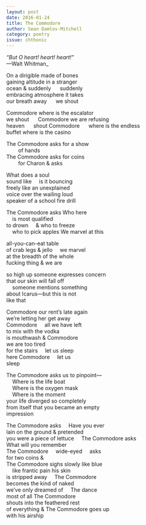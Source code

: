 ```yaml
---
layout: post 
date: 2016-01-24
title: The Commodore
author: Sean Damlos-Mitchell
category: poetry
issue: chthonic
---
```

_“But O heart! heart! heart!”_  
—Walt Whitman_  

On a dirigible made of bones  
gaining altitude in a stranger  
ocean & suddenly &nbsp;&nbsp;&nbsp;&nbsp; suddenly  
embracing atmosphere it takes  
our breath away &nbsp;&nbsp;&nbsp;&nbsp; we shout  

Commodore where is the escalator  
we shout &nbsp;&nbsp;&nbsp;&nbsp; Commodore we are refusing  
heaven &nbsp;&nbsp;&nbsp;&nbsp; shout Commodore &nbsp;&nbsp;&nbsp;&nbsp; where is the endless  
buffet where is the casino  

The Commodore asks for a show  
&nbsp;&nbsp;&nbsp;&nbsp;&nbsp;&nbsp;&nbsp;&nbsp;of hands  
The Commodore asks for coins  
&nbsp;&nbsp;&nbsp;&nbsp;&nbsp;&nbsp;&nbsp;&nbsp;for Charon & asks  

What does a soul  
sound like &nbsp;&nbsp;&nbsp;&nbsp;is it bouncing  
freely like an unexplained  
voice over the wailing loud  
speaker of a school fire drill  

The Commodore asks Who here  
&nbsp;&nbsp;&nbsp;&nbsp;is most qualified  
to drown &nbsp;&nbsp;&nbsp;&nbsp;& who to freeze  
&nbsp;&nbsp;&nbsp;&nbsp;who to pick apples We marvel at this  

all-you-can-eat table  
of crab legs & jello &nbsp;&nbsp;&nbsp;&nbsp;we marvel  
at the breadth of the whole  
fucking thing & we are  

so high up someone expresses concern  
that our skin will fall off  
&nbsp;&nbsp;&nbsp;&nbsp;someone mentions something  
about Icarus—but this is not  
like that  

Commodore our rent’s late again  
we’re letting her get away  
Commodore &nbsp;&nbsp;&nbsp;&nbsp;all we have left  
to mix with the vodka  
is mouthwash & Commodore  
we are too tired  
for the stairs &nbsp;&nbsp;&nbsp;&nbsp;let us sleep  
here Commodore &nbsp;&nbsp;&nbsp;&nbsp;let us  
sleep  

The Commodore asks us to pinpoint—  
&nbsp;&nbsp;&nbsp;&nbsp;Where is the life boat  
&nbsp;&nbsp;&nbsp;&nbsp;Where is the oxygen mask  
&nbsp;&nbsp;&nbsp;&nbsp;Where is the moment  
your life diverged so completely  
from itself that you became an empty  
impression  

The Commodore asks &nbsp;&nbsp;&nbsp;&nbsp;Have you ever  
lain on the ground & pretended  
you were a piece of lettuce &nbsp;&nbsp;&nbsp;&nbsp;The Commodore asks  
What will you remember  
The Commodore &nbsp;&nbsp;&nbsp;&nbsp;wide-eyed &nbsp;&nbsp;&nbsp;&nbsp;asks  
for two coins &  
The Commodore sighs slowly like blue  
&nbsp;&nbsp;&nbsp;&nbsp;like frantic pain his skin  
is stripped away &nbsp;&nbsp;&nbsp;&nbsp;The Commodore  
becomes the kind of naked  
we’ve only dreamed of &nbsp;&nbsp;&nbsp;&nbsp;The dance  
most of all The Commodore  
shouts into the feathered rest  
of everything & The Commodore goes up  
with his airship